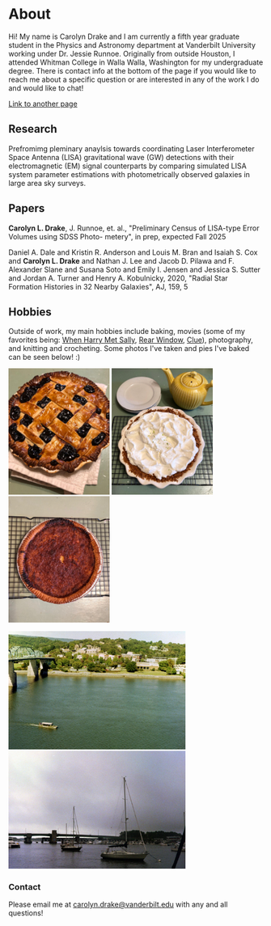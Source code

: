 # About

Hi! My name is Carolyn Drake and I am currently a fifth year graduate student in the Physics and Astronomy department at Vanderbilt University working under Dr. Jessie Runnoe. Originally from outside Houston, I attended Whitman College in Walla Walla, Washington for my undergraduate degree. There is contact info at the bottom of the page if you would like to reach me about a specific question or are interested in any of the work I do and would like to chat! 

[Link to another page](./hobbies.html)

## Research

Prefromimg pleminary anaylsis towards coordinating Laser Interferometer Space Antenna (LISA) gravitational wave (GW) detections with their electromagnetic (EM) signal counterparts by comparing simulated LISA system parameter estimations with photometrically observed galaxies in large area sky surveys.

## Papers

<b>Carolyn L. Drake</b>, J. Runnoe, et. al., "Preliminary Census of LISA-type Error Volumes using SDSS Photo-
metery", in prep, expected Fall 2025

Daniel A. Dale and Kristin R. Anderson and Louis M. Bran and Isaiah S. Cox and <b>Carolyn L. Drake</b> and
Nathan J. Lee and Jacob D. Pilawa and F. Alexander Slane and Susana Soto and Emily I. Jensen and Jessica
S. Sutter and Jordan A. Turner and Henry A. Kobulnicky, 2020, "Radial Star Formation Histories in 32 Nearby
Galaxies", AJ, 159, 5

## Hobbies

Outside of work, my main hobbies include baking, movies (some of my favorites being: [When Harry Met Sally](https://www.imdb.com/title/tt0098635/), [Rear Window](https://www.imdb.com/title/tt0047396/?ref_=fn_al_tt_1), [Clue](https://www.imdb.com/title/tt0088930/?ref_=fn_al_tt_1)), photography, and knitting and crocheting. Some photos I've taken and pies I've baked can be seen below! :)

<p float="left">
  <img src="blueberry pie.jpg" width="200" />
  <img src="key lime pie.jpg" width="200" /> 
  <img src="chess pie.jpg" width="200" />
</p>

<p float="left">
  <img src="9.jpg" width="350" />
  <img src="17.jpg" width="350" />
</p>

### Contact

Please email me at carolyn.drake@vanderbilt.edu with any and all questions!
